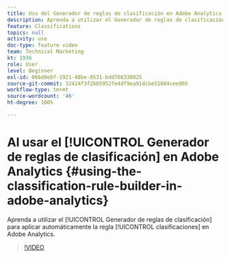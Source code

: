 ```yaml
---
title: Uso del Generador de reglas de clasificación en Adobe Analytics
description: Aprenda a utilizar el Generador de reglas de clasificación para aplicar automáticamente clasificaciones basadas en reglas en Adobe Analytics.
feature: Classifications
topics: null
activity: use
doc-type: feature video
team: Technical Marketing
kt: 1936
role: User
level: Beginner
exl-id: 066d0ebf-1921-48be-8531-bdd766330825
source-git-commit: 32424f3f2b05952fe4df9ea91dcbe51684cee905
workflow-type: tm+mt
source-wordcount: '46'
ht-degree: 100%

---
```


# Al usar el [!UICONTROL Generador de reglas de clasificación] en Adobe Analytics {#using-the-classification-rule-builder-in-adobe-analytics}

Aprenda a utilizar el [!UICONTROL Generador de reglas de clasificación] para aplicar automáticamente la regla [!UICONTROL clasificaciones] en Adobe Analytics.

>[!VIDEO](https://video.tv.adobe.com/v/25884?quality=12)
